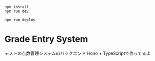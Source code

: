 ```
npm install
npm run dev
```

```
npm run deploy
```

# Grade Entry System
テストの点数管理システムのバックエンド
Hono + TypeScriptで作ってるよ